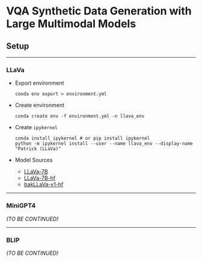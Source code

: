 # VQA Synthetic Data Generation with Large Multimodal Models

## Setup
---
### LLaVa
- Export environment
    ```
    conda env export > environment.yml
    ```
    
- Create environment
    ```
    conda create env -f environment.yml -n llava_env
    ```

- Create `ipykernel`
    ```
    conda install ipykernel # or pip install ipykernel
    python -m ipykernel install --user --name llava_env --display-name "Patrick (LLaVa)"
    ```
- Model Sources
    - [LLaVa-7B](https://huggingface.co/liuhaotian/llava-v1.5-7b)
    - [LLaVa-7B-hf](https://huggingface.co/llava-hf/llava-1.5-7b-hf)
    - [bakLLaVa-v1-hf](https://huggingface.co/llava-hf/bakLlava-v1-hf)
---
### MiniGPT4
_(TO BE CONTINUED)_

---
### BLIP
_(TO BE CONTINUED)_
